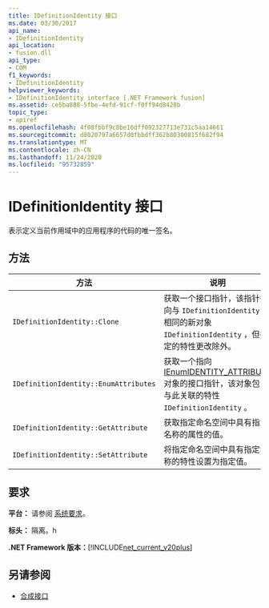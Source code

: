 ```yaml
---
title: IDefinitionIdentity 接口
ms.date: 03/30/2017
api_name:
- IDefinitionIdentity
api_location:
- fusion.dll
api_type:
- COM
f1_keywords:
- IDefinitionIdentity
helpviewer_keywords:
- IDefinitionIdentity interface [.NET Framework fusion]
ms.assetid: ce5ba888-5fbe-4efd-91cf-f0ff94d8428b
topic_type:
- apiref
ms.openlocfilehash: 4f08fbbf9c8be16dff092327713e731c5aa14661
ms.sourcegitcommit: d8020797a6657d0fbbdff362b80300815f682f94
ms.translationtype: MT
ms.contentlocale: zh-CN
ms.lasthandoff: 11/24/2020
ms.locfileid: "95732859"
---
```

# <a name="idefinitionidentity-interface"></a>IDefinitionIdentity 接口

表示定义当前作用域中的应用程序的代码的唯一签名。  
  
## <a name="methods"></a>方法  
  
|方法|说明|  
|------------|-----------------|  
|`IDefinitionIdentity::Clone`|获取一个接口指针，该指针指向与 `IDefinitionIdentity` 此相同的新对象 `IDefinitionIdentity` ，但指定的特性更改除外。|  
|`IDefinitionIdentity::EnumAttributes`|获取一个指向 [IEnumIDENTITY_ATTRIBUTE](ienumidentity-attribute-interface.md) 对象的接口指针，该对象包含与此关联的特性 `IDefinitionIdentity` 。|  
|`IDefinitionIdentity::GetAttribute`|获取指定命名空间中具有指定名称的属性的值。|  
|`IDefinitionIdentity::SetAttribute`|将指定命名空间中具有指定名称的特性设置为指定值。|  
  
## <a name="requirements"></a>要求  

 **平台：** 请参阅 [系统要求](../../get-started/system-requirements.md)。  
  
 **标头：** 隔离。h  
  
 **.NET Framework 版本：**[!INCLUDE[net_current_v20plus](../../../../includes/net-current-v20plus-md.md)]  
  
## <a name="see-also"></a>另请参阅

- [合成接口](fusion-interfaces.md)
